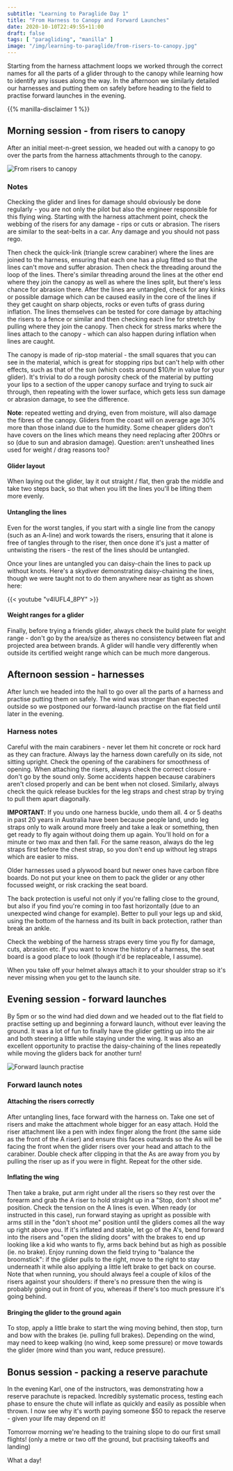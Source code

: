 ```yaml
---
subtitle: "Learning to Paraglide Day 1"
title: "From Harness to Canopy and Forward Launches"
date: 2020-10-10T22:49:55+11:00
draft: false
tags: [ "paragliding", "manilla" ]
image: "/img/learning-to-paraglide/from-risers-to-canopy.jpg"
---
```


Starting from the harness attachment loops we worked through the correct names for all the parts of a glider through to the canopy while learning how to identify any issues along the way. In the afternoon we similarly detailed our harnesses and putting them on safely before heading to the field to practise forward launches in the evening.

<!--more-->

{{% manilla-disclaimer 1 %}}

## Morning session - from risers to canopy

After an initial meet-n-greet session, we headed out with a canopy to go over the parts from the harness attachments through to the canopy.

![From risers to canopy](/img/learning-to-paraglide/from-risers-to-canopy.jpg)

### Notes

Checking the glider and lines for damage should obviously be done regularly - you are not only the pilot but also the engineer responsible for this flying wing. Starting with the harness attachment point, check the webbing of the risers for any damage - rips or cuts or abrasion. The risers are similar to the seat-belts in a car. Any damage and you should not pass rego.

Then check the quick-link (triangle screw carabiner) where the lines are joined to the harness, ensuring that each one has a plug fitted so that the lines can't move and suffer abrasion. Then check the threading around the loop of the lines. There's similar threading around the lines at the other end where they join the canopy as well as where the lines split, but there's less chance for abrasion there. After the lines are untangled, check for any kinks or possible damage which can be caused easily in the core of the lines if they get caught on sharp objects, rocks or even tufts of grass during inflation. The lines themselves can be tested for core damage by attaching the risers to a fence or similar and then checking each line for stretch by pulling where they join the canopy. Then check for stress marks where the lines attach to the canopy - which can also happen during inflation when lines are caught.

The canopy is made of rip-stop material - the small squares that you can see in the material, which is great for stopping rips but can't help with other effects, such as that of the sun (which costs around $10/hr in value for your glider). It's trivial to do a rough porosity check of the material by putting your lips to a section of the upper canopy surface and trying to suck air through, then repeating with the lower surface, which gets less sun damage or abrasion damage, to see the difference.

**Note**: repeated wetting and drying, even from moisture, will also damage the fibres of the canopy. Gliders from the coast will on average age 30% more than those inland due to the humidity. Some cheaper gliders don't have covers on the lines which means they need replacing after 200hrs or so (due to sun and abrasion damage). Question: aren't unsheathed lines used for weight / drag reasons too?

#### Glider layout

When laying out the glider, lay it out straight / flat, then grab the middle and take two steps back, so that when you lift the lines you'll be lifting them more evenly.

#### Untangling the lines

Even for the worst tangles, if you start with a single line from the canopy (such as an A-line) and work towards the risers, ensuring that it alone is free of tangles through to the riser, then once done it's just a matter of untwisting the risers - the rest of the lines should be untangled.

Once your lines are untangled you can daisy-chain the lines to pack up without knots. Here's a skydiver demonstrating daisy-chaining the lines, though we were taught not to do them anywhere near as tight as shown here:

{{< youtube "v4lUFL4_8PY" >}}

#### Weight ranges for a glider

Finally, before trying a friends glider, always check the build plate for weight range - don't go by the area/size as theres no consistency between flat and projected area between brands. A glider will handle very differently when outside its certified weight range which can be much more dangerous.

## Afternoon session - harnesses

After lunch we headed into the hall to go over all the parts of a harness and practise putting them on safely. The wind was stronger than expected outside so we postponed our forward-launch practise on the flat field until later in the evening.

### Harness notes

Careful with the main carabiners - never let them hit concrete or rock hard as they can fracture. Always lay the harness down carefully on its side, not sitting upright. Check the opening of the carabiners for smoothness of opening. When attaching the risers, always check the correct closure - don't go by the sound only. Some accidents happen because carabiners aren't closed properly and can be bent when not closed. Similarly, always check the quick release buckles for the leg straps and chest strap by trying to pull them apart diagonally.

**IMPORTANT**: If you undo one harness buckle, undo them all. 4 or 5 deaths in past 20 years in Australia have been because people land, undo leg straps only to walk around more freely and take a leak or something, then get ready to fly again without doing them up again. You'll hold on for a minute or two max and then fall. For the same reason, always do the leg straps first before the chest strap, so you don't end up without leg straps which are easier to miss.

Older harnesses used a plywood board but newer ones have carbon fibre boards. Do not put your knee on them to pack the glider or any other focussed weight, or risk cracking the seat board.

The back protection is useful not only if you're falling close to the ground, but also if you find you're coming in too fast horizontally (due to an unexpected wind change for example). Better to pull your legs up and skid, using the bottom of the harness and its built in back protection, rather than break an ankle.

Check the webbing of the harness straps every time you fly for damage, cuts, abrasion etc. If you want to know the history of a harness, the seat board is a good place to look (though it'd be replaceable, I assume).

When you take off your helmet always attach it to your shoulder strap so it's never missing when you get to the launch site.

## Evening session - forward launches

By 5pm or so the wind had died down and we headed out to the flat field to practise setting up and beginning a forward launch, without ever leaving the ground. It was a lot of fun to finally have the glider getting up into the air and both steering a little while staying under the wing. It was also an excellent opportunity to practise the daisy-chaining of the lines repeatedly while moving the gliders back for another turn!

![Forward launch practise](/img/learning-to-paraglide/forward-launch-practise.jpg)

### Forward launch notes

#### Attaching the risers correctly

After untangling lines, face forward with the harness on. Take one set of risers and make the attachment whole bigger for an easy attach. Hold the riser attachment like a pen with index finger along the front (the same side as the front of the A riser) and ensure this faces outwards so the As will be facing the front when the glider risers over your head and attach to the carabiner. Double check after clipping in that the As are away from you by pulling the riser up as if you were in flight. Repeat for the other side.

#### Inflating the wing

Then take a brake, put arm right under all the risers so they rest over the forearm and grab the A riser to hold straight up in a "Stop, don't shoot me" position. Check the tension on the A lines is even. When ready (or instructed in this case), run forward staying as upright as possible with arms still in the "don't shoot me" position until the gliders comes all the way up right above you. If it's inflated and stable, let go of the A's, bend forward into the risers and "open the sliding doors" with the brakes to end up looking like a kid who wants to fly, arms back behind but as high as possible (ie. no brake). Enjoy running down the field trying to "balance the broomstick": if the glider pulls to the right, move to the right to stay underneath it while also applying a little left brake to get back on course. Note that when running, you should always feel a couple of kilos of the risers against your shoulders: if there's no pressure then the wing is probably going out in front of you, whereas if there's too much pressure it's going behind.

#### Bringing the glider to the ground again

To stop, apply a little brake to start the wing moving behind, then stop, turn and bow with the brakes (ie. pulling full brakes). Depending on the wind, may need to keep walking (no wind, keep some pressure) or move towards the glider (more wind than you want, reduce pressure).

## Bonus session - packing a reserve parachute

In the evening Karl, one of the instructors, was demonstrating how a reserve parachute is repacked. Incredibly systematic process, testing each phase to ensure the chute will inflate as quickly and easily as possible when thrown. I now see why it's worth paying someone $50 to repack the reserve - given your life may depend on it!

Tomorrow morning we're heading to the training slope to do our first small flights! (only a metre or two off the ground, but practising takeoffs and landing)

What a day!